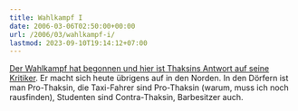 ```yaml
---
title: Wahlkampf I
date: 2006-03-06T02:50:00+00:00
url: /2006/03/wahlkampf-i/
lastmod: 2023-09-10T19:14:12+07:00
---
```

[Der Wahlkampf hat begonnen und hier ist Thaksins Antwort auf seine Kritiker][1]. Er macht sich heute übrigens auf in den Norden. In den Dörfern ist man Pro-Thaksin, die Taxi-Fahrer sind Pro-Thaksin (warum, muss ich noch rausfinden), Studenten sind Contra-Thaksin, Barbesitzer auch.

 [1]: http://iannnnn.icez.net/musicmaew.swf
